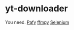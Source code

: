 # yt-downloader
You need.
[Pafy](https://github.com/mps-youtube/pafy)
[ffmpy](https://github.com/Ch00k/ffmpy)
[Selenium](https://github.com/SeleniumHQ/selenium)
